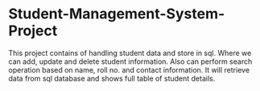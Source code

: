 # Student-Management-System-Project
This project contains of handling student data and store in sql. Where we can add, update and delete student information. Also can perform search operation based on name, roll no. and contact information. It will retrieve data from sql database and shows full table of student details.
